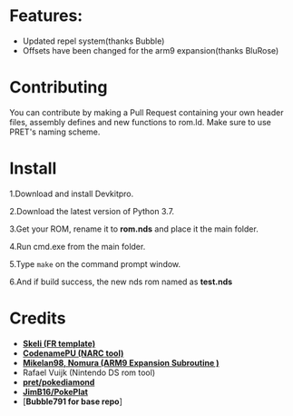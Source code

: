 # Features:
* Updated repel system(thanks Bubble)
* Offsets have been changed for the arm9 expansion(thanks BluRose)

# Contributing
You can contribute by making a Pull Request containing your own header files, assembly defines and new functions to rom.ld.
Make sure to use PRET's naming scheme.


# Install
 1.Download and install Devkitpro. 
 
 2.Download the latest version of Python 3.7.
 
 3.Get your ROM, rename it to **rom.nds** and place it the main folder.
 
 4.Run cmd.exe from the main folder.
 
 5.Type `make` on the command prompt window.
 
 6.And if build success, the new nds rom named as **test.nds**
 
# Credits
* [**Skeli (FR template)**][CFRU]
* [**CodenamePU (NARC tool)**][G5T]
* [**Mikelan98, Nomura (ARM9 Expansion Subroutine )**][ARM9]
* Rafael Vuijk (Nintendo DS rom tool)
* [**pret/pokediamond**][pret]
* [**JimB16/PokePlat**][pokeplat]
* [**Bubble791 for base repo**]

[CFRU]: https://github.com/Skeli789/Complete-Fire-Red-Upgrade
[G5T]: https://github.com/CodenamePU/Gen5Tools
[ARM9]: https://pokehacking.com/tutorials/ramexpansion/
[pret]: https://github.com/pret/pokediamond
[pokeplat]: https://github.com/JimB16/PokePlat
